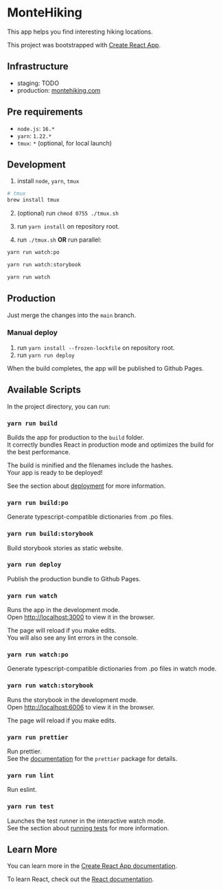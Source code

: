 # MonteHiking

This app helps you find interesting hiking locations.

This project was bootstrapped with [Create React App](https://github.com/facebook/create-react-app).

## Infrastructure

- staging: TODO
- production: [montehiking.com](https://montehiking.com)

## Pre requirements

- `node.js`: `16.*`
- `yarn`: `1.22.*`
- `tmux`: `*` (optional, for local launch)

## Development

1. install `node`, `yarn`, `tmux`

```sh
# tmux
brew install tmux
```

2. (optional) run `chmod 0755 ./tmux.sh`

3. run `yarn install` on repository root.

4. run `./tmux.sh` **OR** run parallel:

```sh
yarn run watch:po
```

```sh
yarn run watch:storybook
```

```sh
yarn run watch
```

## Production

Just merge the changes into the `main` branch.

### Manual deploy

1. run `yarn install --frozen-lockfile` on repository root.
2. run `yarn run deploy`

When the build completes, the app will be published to Github Pages.

## Available Scripts

In the project directory, you can run:

### `yarn run build`

Builds the app for production to the `build` folder.\
It correctly bundles React in production mode and optimizes the build for the best performance.

The build is minified and the filenames include the hashes.\
Your app is ready to be deployed!

See the section about [deployment](https://facebook.github.io/create-react-app/docs/deployment) for more information.

### `yarn run build:po`

Generate typescript-compatible dictionaries from .po files.

### `yarn run build:storybook`

Build storybook stories as static website.

### `yarn run deploy`

Publish the production bundle to Github Pages.

### `yarn run watch`

Runs the app in the development mode.\
Open [http://localhost:3000](http://localhost:3000) to view it in the browser.

The page will reload if you make edits.\
You will also see any lint errors in the console.

### `yarn run watch:po`

Generate typescript-compatible dictionaries from .po files in watch mode.

### `yarn run watch:storybook`

Runs the storybook in the development mode.\
Open [http://localhost:6006](http://localhost:6006) to view it in the browser.

The page will reload if you make edits.

### `yarn run prettier`

Run prettier.\
See the [documentation](https://prettier.io/docs/en/cli.html) for the `prettier` package for details.

### `yarn run lint`

Run eslint.

### `yarn run test`

Launches the test runner in the interactive watch mode.\
See the section about [running tests](https://facebook.github.io/create-react-app/docs/running-tests) for more information.

## Learn More

You can learn more in the [Create React App documentation](https://facebook.github.io/create-react-app/docs/getting-started).

To learn React, check out the [React documentation](https://reactjs.org/).
